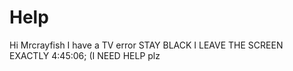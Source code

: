 # Help
Hi Mrcrayfish I have a TV error STAY BLACK I LEAVE THE SCREEN EXACTLY 4:45:06; (I NEED HELP plz
